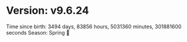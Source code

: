 # Version: v9.6.24
Time since birth: 3494 days, 83856 hours, 5031360 minutes, 301881600 seconds
Season: Spring 🌸
